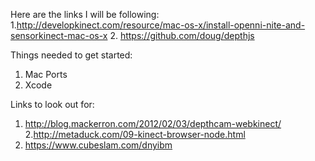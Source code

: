 Here are the links I will be following:
1.http://developkinect.com/resource/mac-os-x/install-openni-nite-and-sensorkinect-mac-os-x
2. https://github.com/doug/depthjs


Things needed to get started:
1. Mac Ports
2. Xcode

Links to look out for:
1. http://blog.mackerron.com/2012/02/03/depthcam-webkinect/
2.http://metaduck.com/09-kinect-browser-node.html
3. https://www.cubeslam.com/dnyibm
